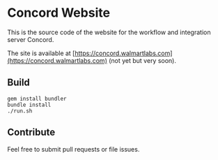 # Concord Website

This is the source code of the website for the workflow and integration server
Concord.

The site is available at
[https://concord.walmartlabs.com](https://concord.walmartlabs.com) (not yet but
very soon).

## Build

```
gem install bundler
bundle install
./run.sh
```

## Contribute

Feel free to submit pull requests or file issues.
